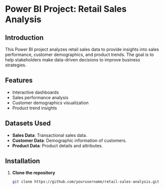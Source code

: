 # Power BI Project: Retail Sales Analysis

## Introduction

This Power BI project analyzes retail sales data to provide insights into sales performance, customer demographics, and product trends. The goal is to help stakeholders make data-driven decisions to improve business strategies.

## Features

- Interactive dashboards
- Sales performance analysis
- Customer demographics visualization
- Product trend insights

## Datasets Used

- **Sales Data**: Transactional sales data.
- **Customer Data**: Demographic information of customers.
- **Product Data**: Product details and attributes.

## Installation

1. **Clone the repository**
   ```bash
   git clone https://github.com/yourusername/retail-sales-analysis.git

